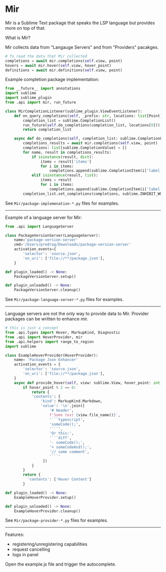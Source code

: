 # Mir

Mir is a Sublime Text package that speaks the LSP language but provides more on top of that.

What is Mir?

Mir collects data from "Langauge Servers" and from "Providers" pacakges.

```py
# To read the data that Mir collected
completions = await mir.completions(self.view, point)
hovers = await mir.hover(self.view, hover_point)
definitions = await mir.definitions(self.view, point)
```

Example completion package implementation:
```py
from __future__ import annotations
import sublime
import sublime_plugin
from .api import mir, run_future

class MirCompletionListener(sublime_plugin.ViewEventListener):
    def on_query_completions(self, _prefix: str, locations: list[Point]):
        completion_list = sublime.CompletionList()
        run_future(self.do_completions(completion_list, locations[0]))
        return completion_list

    async def do_completions(self, completion_list: sublime.CompletionList, point: int):
        completions_results = await mir.completions(self.view, point)
        completions: list[sublime.CompletionValue] = []
        for name, result in completions_results:
            if isinstance(result, dict):
                items = result['items']
                for i in items:
                    completions.append(sublime.CompletionItem(i['label']))
            elif isinstance(result, list):
                items = result
                for i in items:
                    completions.append(sublime.CompletionItem(i['label']))
        completion_list.set_completions(completions, sublime.INHIBIT_WORD_COMPLETIONS)
```
See `Mir/package-implemenation-*.py` files for examples.

---

Example of a language server for Mir:
```py
from .api import LanguageServer

class PackageVersionServer(LanguageServer):
    name='package-version-server'
    cmd='/Users/predrag/Downloads/package-version-server'
    activation_events={
        'selector': 'source.json',
        'on_uri': ['file://**/package.json'],
    }

def plugin_loaded() -> None:
    PackageVersionServer.setup()

def plugin_unloaded() -> None:
    PackageVersionServer.cleanup()
```
See `Mir/package-language-server-*.py` files for examples.

---

Language servers are not the only way to provide data to Mir.
Provider packages can be written to enhance mir.

```py
# this is just a concept
from .api.types import Hover, MarkupKind, Diagnostic
from .api import HoverProvider, mir
from .api.helpers import range_to_region
import sublime

class ExampleHoverProvider(HoverProvider):
    name= 'Package Json Enhancer'
    activation_events = {
        'selector': 'source.json',
        'on_uri': ['file://**/package.json'],
    }
    async def provide_hover(self, view: sublime.View, hover_point: int) -> Hover:
        if hover_point % 2 == 0:
            return {
            'contents': {
                'kind': MarkupKind.Markdown,
                'value': '\n'.join([
                    '# Header',
                    f'Some text {view.file_name()}',
                    '```typescript',
                    'someCode();',
                    '```',
                    'Or this:',
                    '```diff',
                    '- someCode();',
                    '+ someCodeAsd();',
                    '// some comment',
                    '```'
                 ])
            }
        }
        return {
          'contents': ['Hover Content']
        }

def plugin_loaded() -> None:
    ExampleHoverProvider.setup()

def plugin_unloaded() -> None:
    ExampleHoverProvider.cleanup()
```

See `Mir/package-provider-*.py` files for examples.


---

Features:
- registering/unregistering capabilities
- request cancelling
- logs in panel

Open the example.js file and trigger the autocomplete.
